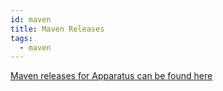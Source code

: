 ```yaml
---
id: maven
title: Maven Releases
tags:
  - maven
---
```



[Maven releases for Apparatus can be found here](https://central.sonatype.com/namespace/co.topl)